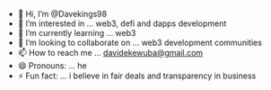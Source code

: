 - 👋 Hi, I’m @Davekings98
- 👀 I’m interested in ... web3, defi and dapps development
- 🌱 I’m currently learning ... web3
- 💞️ I’m looking to collaborate on ... web3 development communities
- 📫 How to reach me ... davidekewuba@gmail.com
- 😄 Pronouns: ... he 
- ⚡ Fun fact: ... i believe in fair deals and transparency in business

<!---
Davekings98/Davekings98 is a ✨ special ✨ repository because its `README.md` (this file) appears on your GitHub profile.
You can click the Preview link to take a look at your changes.
--->
